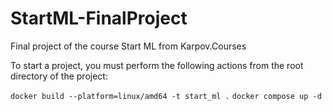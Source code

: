 # StartML-FinalProject
Final project of the course Start ML from Karpov.Courses

To start a project, you must perform the following actions from the root directory of the project:

```docker build --platform=linux/amd64 -t start_ml .```
```docker compose up -d```